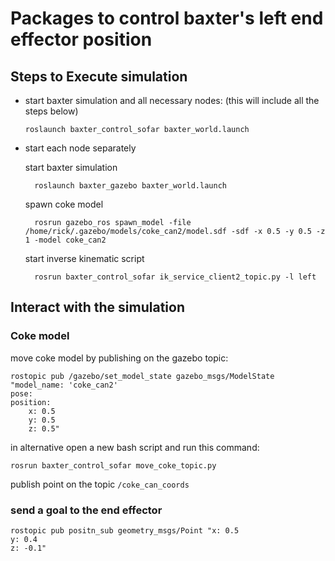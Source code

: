 # Packages to control baxter's left end effector position


## Steps to Execute simulation

- start baxter simulation and all necessary nodes: (this will include all the steps below)

    `roslaunch baxter_control_sofar baxter_world.launch `

- start each node separately

    start baxter simulation

        roslaunch baxter_gazebo baxter_world.launch

    spawn coke model

        rosrun gazebo_ros spawn_model -file /home/rick/.gazebo/models/coke_can2/model.sdf -sdf -x 0.5 -y 0.5 -z 1 -model coke_can2

    start inverse kinematic script

        rosrun baxter_control_sofar ik_service_client2_topic.py -l left


## Interact with the simulation

### Coke model
move coke model by publishing on the gazebo topic:

    rostopic pub /gazebo/set_model_state gazebo_msgs/ModelState "model_name: 'coke_can2'
    pose:
    position:
        x: 0.5
        y: 0.5
        z: 0.5" 

in alternative open a new bash script and run this command:

    rosrun baxter_control_sofar move_coke_topic.py

publish point on the topic  `/coke_can_coords`

### send a goal to the end effector

    rostopic pub positn_sub geometry_msgs/Point "x: 0.5
    y: 0.4
    z: -0.1" 
